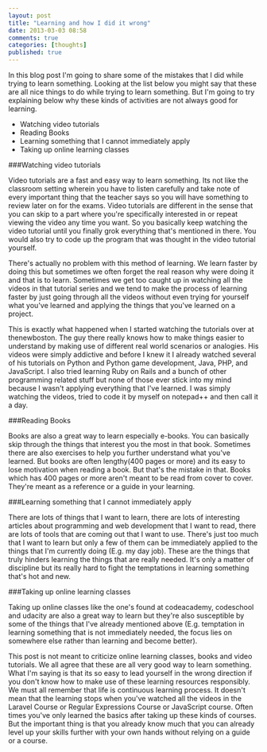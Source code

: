 ```yaml
---
layout: post
title: "Learning and how I did it wrong"
date: 2013-03-03 08:58
comments: true
categories: [thoughts]
published: true
---
```


In this blog post I'm going to share some of the mistakes that I did while trying to learn something. Looking at the list below you might say that these are all nice things to do while trying to learn something. But I'm going to try explaining below why these kinds of activities are not always good for learning.

- Watching video tutorials
- Reading Books
- Learning something that I cannot immediately apply
- Taking up online learning classes


<!--More-->


###Watching video tutorials

Video tutorials are a fast and easy way to learn something. 
Its not like the classroom setting wherein you have to listen carefully and take note of every important thing that the teacher says so you will have something to review later on for the exams. 
Video tutorials are different in the sense that you can skip to a part where you're specifically interested in or repeat viewing the video any time you want.
So you basically keep watching the video tutorial until you finally grok everything that's mentioned in there. You would also try to code up the program that was thought in the video tutorial yourself.

There's actually no problem with this method of learning. We learn faster by doing this but sometimes we often forget the real reason why were doing it and that is to learn.
Sometimes we get too caught up in watching all the videos in that tutorial series and we tend to make the process of learning faster by just going through all the videos without even trying for yourself what you've learned and applying the things that you've learned on a project.

This is exactly what happened when I started watching the tutorials over at thenewboston. The guy there really knows how to make things easier to understand by making use of different real world scenarios or analogies. His videos were simply addictive and before I knew it I already watched several of his tutorials on Python and Python game development, Java, PHP, and JavaScript.
I also tried learning Ruby on Rails and a bunch of other programming related stuff but none of those ever stick into my mind because I wasn't applying everything that I've learned. I was simply watching the videos, tried to code it by myself on notepad++ and then call it a day.


###Reading Books

Books are also a great way to learn especially e-books. 
You can basically skip through the things that interest you the most
in that book. Sometimes there are also exercises 
to help you further understand what you've learned.
But books are often lengthy(400 pages or more) and its easy to lose motivation
when reading a book. But that's the mistake in that. 
Books which has 400 pages or more aren't meant to be read from cover to cover. 
They're meant as a reference or a guide in your learning.


###Learning something that I cannot immediately apply

There are lots of things that I want to learn, there are lots of interesting articles about programming and web development that I want to read, there are lots of tools that are coming out that I want to use. 
There's just too much that I want to learn but only a few of them can be immediately applied to the things that I'm currently doing (E.g. my day job).
These are the things that truly hinders learning the things that are really needed.
It's only a matter of discipline but its really hard to fight the temptations in learning something that's hot and new.


###Taking up online learning classes

Taking up online classes like the one's found at codeacademy, codeschool and udacity are also a great way to learn but they're also susceptible by some of the things that I've already mentioned above (E.g. temptation in learning something that is not immediately needed, the focus lies on somewhere else rather than learning and become better).


This post is not meant to criticize online learning classes, books and video tutorials. 
We all agree that these are all very good way to learn something.
What I'm saying is that its so easy to lead yourself in the wrong direction if you don't know how to make use of these learning resources responsibly. 
We must all remember that life is continuous learning process. 
It doesn't mean that the learning stops when you've watched all the videos in the Laravel Course or Regular Expressions Course or JavaScript course.
Often times you've only learned the basics after taking up these kinds of courses.
But the important thing is that you already know much that you can already level up your skills further with your own hands without relying on a guide or a course. 

